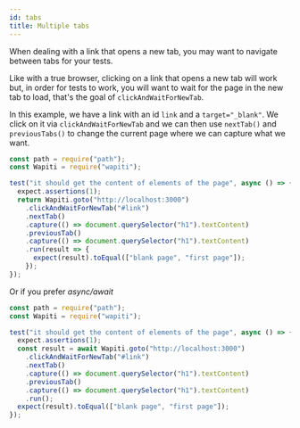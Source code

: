 ```yaml
---
id: tabs
title: Multiple tabs
---
```


When dealing with a link that opens a new tab, you may want to navigate between tabs for your tests.

Like with a true browser, clicking on a link that opens a new tab will work but, in order for tests to work, you will want to wait for the page in the new tab to load, that's the goal of `clickAndWaitForNewTab`.

In this example, we have a link with an id `link` and a `target="_blank"`.
We click on it via `clickAndWaitForNewTab` and we can then use `nextTab()` and `previousTabs()` to change the current page where we can capture what we want.

```javascript
const path = require("path");
const Wapiti = require("wapiti");

test("it should get the content of elements of the page", async () => {
  expect.assertions(1);
  return Wapiti.goto("http://localhost:3000")
    .clickAndWaitForNewTab("#link")
    .nextTab()
    .capture(() => document.querySelector("h1").textContent)
    .previousTab()
    .capture(() => document.querySelector("h1").textContent)
    .run(result => {
      expect(result).toEqual(["blank page", "first page"]);
    });
});
```

Or if you prefer _async/await_

```javascript
const path = require("path");
const Wapiti = require("wapiti");

test("it should get the content of elements of the page", async () => {
  expect.assertions(1);
  const result = await Wapiti.goto("http://localhost:3000")
    .clickAndWaitForNewTab("#link")
    .nextTab()
    .capture(() => document.querySelector("h1").textContent)
    .previousTab()
    .capture(() => document.querySelector("h1").textContent)
    .run();
  expect(result).toEqual(["blank page", "first page"]);
});
```
